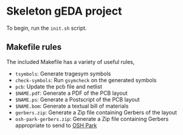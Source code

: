 # Skeleton gEDA project

To begin, run the `init.sh` script.

## Makefile rules

The included Makefile has a variety of useful rules,

 * `tsymbols`: Generate tragesym symbols
 * `check-symbols`: Run `gsymcheck` on the generated symbols
 * `pcb`: Update the pcb file and netlist
 * `$NAME.pdf`: Generate a PDF of the PCB layout
 * `$NAME.ps`: Generate a Postscript of the PCB layout
 * `$NAME.bom`: Generate a textual bill of materials
 * `gerbers.zip`: Generate a Zip file containing Gerbers of the layout
 * `osh-park-gerbers.zip`: Generate a Zip file containing Gerbers appropriate to send to [OSH Park](http://www.oshpark.com/)
